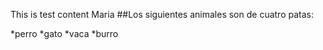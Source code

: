 This is test content
Maria 
##Los siguientes animales son de cuatro patas:

*perro
*gato
*vaca
*burro
